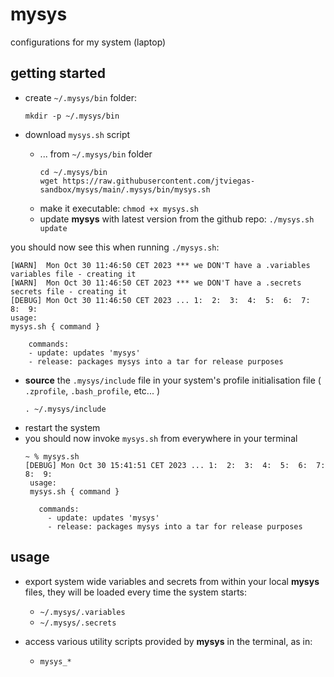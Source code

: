 # mysys
configurations for my system (laptop)

## getting started

* create `~/.mysys/bin` folder:
    ```
    mkdir -p ~/.mysys/bin
    ```

* download `mysys.sh` script
  * ... from `~/.mysys/bin` folder
    ```
    cd ~/.mysys/bin
    wget https://raw.githubusercontent.com/jtviegas-sandbox/mysys/main/.mysys/bin/mysys.sh
    ```
  * make it executable: `chmod +x mysys.sh`
  * update __mysys__ with latest version from the github repo: `./mysys.sh update`

you should now see this when running `./mysys.sh`:

    [WARN]  Mon Oct 30 11:46:50 CET 2023 *** we DON'T have a .variables variables file - creating it 
    [WARN]  Mon Oct 30 11:46:50 CET 2023 *** we DON'T have a .secrets secrets file - creating it 
    [DEBUG] Mon Oct 30 11:46:50 CET 2023 ... 1:  2:  3:  4:  5:  6:  7:  8:  9:  
    usage:
    mysys.sh { command }

        commands:
        - update: updates 'mysys'
        - release: packages mysys into a tar for release purposes

* __source__ the `.mysys/include` file in your system's profile initialisation file ( `.zprofile`, `.bash_profile`, etc... )
    ```
    . ~/.mysys/include
    ```
* restart the system
* you should now invoke `mysys.sh` from everywhere in your terminal
  ```
  ~ % mysys.sh
  [DEBUG] Mon Oct 30 15:41:51 CET 2023 ... 1:  2:  3:  4:  5:  6:  7:  8:  9:
   usage:
   mysys.sh { command }

     commands:
       - update: updates 'mysys'
       - release: packages mysys into a tar for release purposes
  ```

## usage

* export system wide variables and secrets from within your local __mysys__ files, they will be loaded every time the system starts:
  * `~/.mysys/.variables`
  * `~/.mysys/.secrets`

* access various utility scripts provided by __mysys__ in the terminal, as in:
  * `mysys_*`

